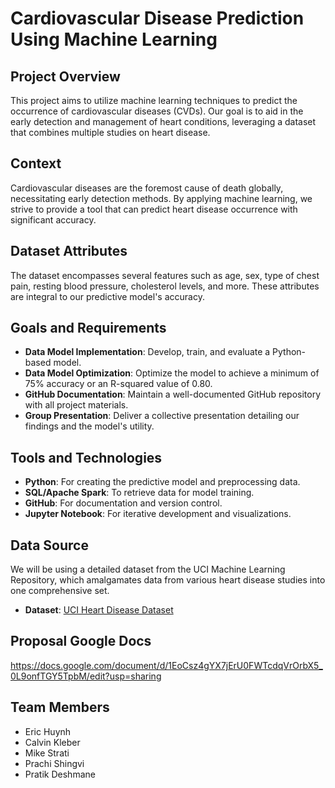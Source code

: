 # Cardiovascular Disease Prediction Using Machine Learning

## Project Overview
This project aims to utilize machine learning techniques to predict the occurrence of cardiovascular diseases (CVDs). Our goal is to aid in the early detection and management of heart conditions, leveraging a dataset that combines multiple studies on heart disease.

## Context
Cardiovascular diseases are the foremost cause of death globally, necessitating early detection methods. By applying machine learning, we strive to provide a tool that can predict heart disease occurrence with significant accuracy.

## Dataset Attributes
The dataset encompasses several features such as age, sex, type of chest pain, resting blood pressure, cholesterol levels, and more. These attributes are integral to our predictive model's accuracy.

## Goals and Requirements
- **Data Model Implementation**: Develop, train, and evaluate a Python-based model.
- **Data Model Optimization**: Optimize the model to achieve a minimum of 75% accuracy or an R-squared value of 0.80.
- **GitHub Documentation**: Maintain a well-documented GitHub repository with all project materials.
- **Group Presentation**: Deliver a collective presentation detailing our findings and the model's utility.

## Tools and Technologies
- **Python**: For creating the predictive model and preprocessing data.
- **SQL/Apache Spark**: To retrieve data for model training.
- **GitHub**: For documentation and version control.
- **Jupyter Notebook**: For iterative development and visualizations.

## Data Source
We will be using a detailed dataset from the UCI Machine Learning Repository, which amalgamates data from various heart disease studies into one comprehensive set.

- **Dataset**: [UCI Heart Disease Dataset](https://archive.ics.uci.edu/dataset/45/heart+disease)

## Proposal Google Docs
https://docs.google.com/document/d/1EoCsz4gYX7jErU0FWTcdqVrOrbX5_0L9onfTGY5TpbM/edit?usp=sharing

## Team Members
- Eric Huynh
- Calvin Kleber
- Mike Strati
- Prachi Shingvi
- Pratik Deshmane

